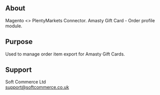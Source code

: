 ## About
Magento <> PlentyMarkets Connector. Amasty Gift Card - Order profile module.

## Purpose
Used to manage order item export for Amasty Gift Cards.

## Support
Soft Commerce Ltd <br />
support@softcommerce.co.uk
